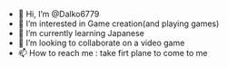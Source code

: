 - 👋 Hi, I’m @Dalko6779
- 👀 I’m interested in Game creation(and playing games)
- 🌱 I’m currently learning Japanese
- 💞️ I’m looking to collaborate on a video game
- 📫 How to reach me : take firt plane to come to me

<!---
Dalko6779/Dalko6779 is a ✨ special ✨ repository because its `README.md` (this file) appears on your GitHub profile.
You can click the Preview link to take a look at your changes.
--->

